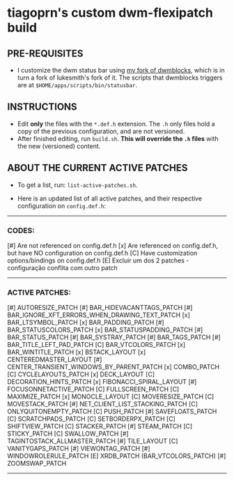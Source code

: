 # tiagoprn's custom dwm-flexipatch build

## PRE-REQUISITES

- I customize the dwm status bar using [my fork of dwmblocks](https://github.com/tiagoprn/dwmblocks), which is in turn a fork of lukesmith's fork of it. The scripts that dwmblocks triggers are at `$HOME/apps/scripts/bin/statusbar`.

## INSTRUCTIONS
- Edit **only** the files with the `*.def.h` extension. The `.h` only files hold a copy of the previous configuration, and are not versioned.
- After finished editing, run `build.sh`. **This will override the `.h` files** with the new (versioned) content.


## ABOUT THE CURRENT ACTIVE PATCHES

- To get a list, run: `list-active-patches.sh`.

- Here is an updated list of all active patches, and their respective configuration on `config.def.h`:

---

### CODES:
[#] Are not referenced on config.def.h
[x] Are referenced on config.def.h, but have NO configuration on config.def.h
[C] Have customization options/bindings on config.def.h
[E] Excluir um dos 2 patches - configuração conflita com outro patch

---

### ACTIVE PATCHES:
[#] AUTORESIZE_PATCH
[#] BAR_HIDEVACANTTAGS_PATCH
[#] BAR_IGNORE_XFT_ERRORS_WHEN_DRAWING_TEXT_PATCH
[x] BAR_LTSYMBOL_PATCH
[x] BAR_PADDING_PATCH
[#] BAR_STATUSCOLORS_PATCH
[x] BAR_STATUSPADDING_PATCH
[#] BAR_STATUS_PATCH
[#] BAR_SYSTRAY_PATCH
[#] BAR_TAGS_PATCH
[#] BAR_TITLE_LEFT_PAD_PATCH
[C] BAR_VTCOLORS_PATCH
[x] BAR_WINTITLE_PATCH
[x] BSTACK_LAYOUT
[x] CENTEREDMASTER_LAYOUT
[#] CENTER_TRANSIENT_WINDOWS_BY_PARENT_PATCH
[x] COMBO_PATCH
[C] CYCLELAYOUTS_PATCH
[x] DECK_LAYOUT
[C] DECORATION_HINTS_PATCH
[x] FIBONACCI_SPIRAL_LAYOUT
[#] FOCUSONNETACTIVE_PATCH
[C] FULLSCREEN_PATCH
[C] MAXIMIZE_PATCH
[x] MONOCLE_LAYOUT
[C] MOVERESIZE_PATCH
[C] MOVESTACK_PATCH
[#] NET_CLIENT_LIST_STACKING_PATCH
[C] ONLYQUITONEMPTY_PATCH
[C] PUSH_PATCH
[#] SAVEFLOATS_PATCH
[C] SCRATCHPADS_PATCH
[C] SETBORDERPX_PATCH
[C] SHIFTVIEW_PATCH
[C] STACKER_PATCH
[#] STEAM_PATCH
[C] STICKY_PATCH
[C] SWALLOW_PATCH
[#] TAGINTOSTACK_ALLMASTER_PATCH
[#] TILE_LAYOUT
[C] VANITYGAPS_PATCH
[#] VIEWONTAG_PATCH
[#] WINDOWROLERULE_PATCH
[E] XRDB_PATCH (BAR_VTCOLORS_PATCH)
[#] ZOOMSWAP_PATCH

---
